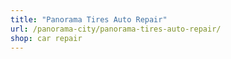 ```yaml
---
title: "Panorama Tires Auto Repair"
url: /panorama-city/panorama-tires-auto-repair/
shop: car repair
---
```

